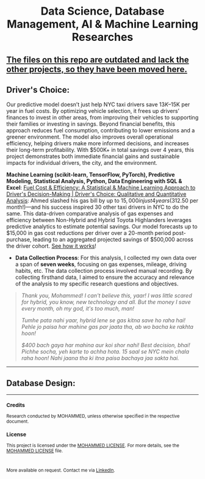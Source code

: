 <div align="center">
  <h1>Data Science, Database Management, AI & Machine Learning Researches</h1>
</div>

[The files on this repo are outdated and lack the other projects, so they have been moved here.](https://github.com/tech-moh-logy/Data-AI/tree/main)
---

## Driver's Choice: 
Our predictive model doesn’t just help NYC taxi drivers save $13K–$15K per year in fuel costs. By optimizing vehicle selection, it frees up drivers’ finances to invest in other areas, from improving their vehicles to supporting their families or investing in savings. Beyond financial benefits, this approach reduces fuel consumption, contributing to lower emissions and a greener environment. The model also improves overall operational efficiency, helping drivers make more informed decisions, and increases their long-term profitability. With $500K+ in total savings over 4 years, this project demonstrates both immediate financial gains and sustainable impacts for individual drivers, the city, and the environment.

**Machine Learning (scikit-learn, TensorFlow, PyTorch),  Predictive Modeling, Statistical Analysis, Python, Data Engineering with SQL & Excel**: [Fuel Cost & Efficiency: A Statistical & Machine Learning Approach to Driver's Decision-Making | Driver's Choice:  Qualitative and Quantitative Analysis](https://github.com/tech-moh-logy/Mohammed-Tiger-Data-Analysis/blob/main/Highlander-Data-Analysis/mohammedTiger.compareHighlanders.dataAnalysis.pdf): Ahmed slashed his gas bill by up to $15,000 in just 4 years ($312.50 per month!)—and his success inspired 30 other taxi drivers in NYC to do the same. This data-driven comparative analysis of gas expenses and efficiency between Non-Hybrid and Hybrid Toyota Highlanders leverages predictive analytics to estimate potential savings. Our model forecasts up to $15,000 in gas cost reductions per driver over a 20-month period post-purchase, leading to an aggregated projected savings of $500,000 across the driver cohort. [See how it works](https://github.com/tech-moh-logy/Mohammed-Tiger-Data-Analysis/blob/main/Highlander-Data-Analysis/mohammedTiger.compareHighlanders.dataAnalysis.pdf)! 
- **Data Collection Process**: For this analysis, I collected my own data over a span of <b>seven weeks</b>, focusing on gas expenses, mileage, driving habits, etc. The data collection process involved manual recording. By collecting firsthand data, I aimed to ensure the accuracy and relevance of the analysis to my specific research questions and objectives.
> *Thank you, Mohammed! I can't believe this, yaar! I was little scared for hybrid, you know, new technology and all. But the money I save every month, oh my god, it's too much, man!*
> 
> *Tumhe pata nahi yaar, hybrid lene se gas kitna save ho raha hai! Pehle jo paisa har mahine gas par jaata tha, ab wo bacha ke rakhta hoon!*
>
> *$400 bach gaya har mahina aur koi shor nahi! Best decision, bhai! Pichhe socha, yeh karte to achha hota. 15 saal se NYC mein chala raha hoon! Nahi jaana tha ki itna paisa bachaya jaa sakta hai.*

---

## Database Design: 

---

<sub>
  
  ### Credits
  
  Research conducted by MOHAMMED, unless otherwise specified in the respective document.
  
  ### License
  
  This project is licensed under the [MOHAMMED LICENSE](https://github.com/tech-moh-logy/MOHAMMED-License/blob/main/README.md). For more details, see the [MOHAMMED LICENSE](https://github.com/tech-moh-logy/MOHAMMED-License/blob/main/README.md) file.

  <br>

  More available on request. Contact me via [LinkedIn](https://www.linkedin.com/in/mohtech/).
   
</sub>

